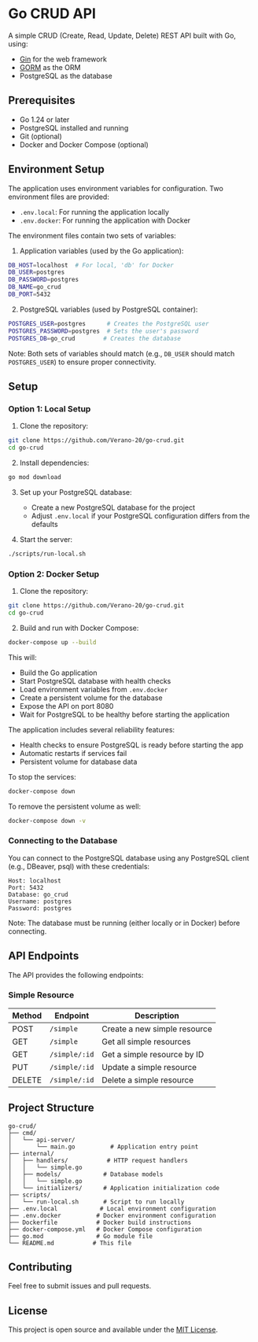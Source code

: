 # Go CRUD API

A simple CRUD (Create, Read, Update, Delete) REST API built with Go, using:
- [Gin](https://github.com/gin-gonic/gin) for the web framework
- [GORM](https://gorm.io) as the ORM
- PostgreSQL as the database

## Prerequisites

- Go 1.24 or later
- PostgreSQL installed and running
- Git (optional)
- Docker and Docker Compose (optional)

## Environment Setup

The application uses environment variables for configuration. Two environment files are provided:

- `.env.local`: For running the application locally
- `.env.docker`: For running the application with Docker

The environment files contain two sets of variables:

1. Application variables (used by the Go application):
```bash
DB_HOST=localhost  # For local, 'db' for Docker
DB_USER=postgres
DB_PASSWORD=postgres
DB_NAME=go_crud
DB_PORT=5432
```

2. PostgreSQL variables (used by PostgreSQL container):
```bash
POSTGRES_USER=postgres      # Creates the PostgreSQL user
POSTGRES_PASSWORD=postgres  # Sets the user's password
POSTGRES_DB=go_crud        # Creates the database
```

Note: Both sets of variables should match (e.g., `DB_USER` should match `POSTGRES_USER`) to ensure proper connectivity.

## Setup

### Option 1: Local Setup

1. Clone the repository:
```bash
git clone https://github.com/Verano-20/go-crud.git
cd go-crud
```

2. Install dependencies:
```bash
go mod download
```

3. Set up your PostgreSQL database:
   - Create a new PostgreSQL database for the project
   - Adjust `.env.local` if your PostgreSQL configuration differs from the defaults

4. Start the server:
```bash
./scripts/run-local.sh
```

### Option 2: Docker Setup

1. Clone the repository:
```bash
git clone https://github.com/Verano-20/go-crud.git
cd go-crud
```

2. Build and run with Docker Compose:
```bash
docker-compose up --build
```

This will:
- Build the Go application
- Start PostgreSQL database with health checks
- Load environment variables from `.env.docker`
- Create a persistent volume for the database
- Expose the API on port 8080
- Wait for PostgreSQL to be healthy before starting the application

The application includes several reliability features:
- Health checks to ensure PostgreSQL is ready before starting the app
- Automatic restarts if services fail
- Persistent volume for database data

To stop the services:
```bash
docker-compose down
```

To remove the persistent volume as well:
```bash
docker-compose down -v
```

### Connecting to the Database

You can connect to the PostgreSQL database using any PostgreSQL client (e.g., DBeaver, psql) with these credentials:

```
Host: localhost
Port: 5432
Database: go_crud
Username: postgres
Password: postgres
```

Note: The database must be running (either locally or in Docker) before connecting.

## API Endpoints

The API provides the following endpoints:

### Simple Resource

| Method | Endpoint | Description |
|--------|----------|-------------|
| POST | `/simple` | Create a new simple resource |
| GET | `/simple` | Get all simple resources |
| GET | `/simple/:id` | Get a simple resource by ID |
| PUT | `/simple/:id` | Update a simple resource |
| DELETE | `/simple/:id` | Delete a simple resource |

## Project Structure

```
go-crud/
├── cmd/
│   └── api-server/
│       └── main.go          # Application entry point
├── internal/
│   ├── handlers/           # HTTP request handlers
│   │   └── simple.go
│   ├── models/            # Database models
│   │   └── simple.go
│   └── initializers/      # Application initialization code
├── scripts/
│   └── run-local.sh       # Script to run locally
├── .env.local            # Local environment configuration
├── .env.docker          # Docker environment configuration
├── Dockerfile           # Docker build instructions
├── docker-compose.yml   # Docker Compose configuration
├── go.mod               # Go module file
└── README.md           # This file
```

## Contributing

Feel free to submit issues and pull requests.

## License

This project is open source and available under the [MIT License](LICENSE). 